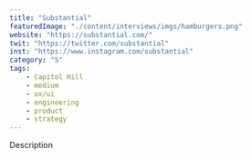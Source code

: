 ```yaml
---
title: "Substantial"
featuredImage: "./content/interviews/imgs/hamburgers.png"
website: "https://substantial.com/"
twit: "https://twitter.com/substantial"
inst: "https://www.instagram.com/substantial"
category: "S"
tags:
    - Capitol Hill
    - medium
    - ux/ui
    - engineering
    - product
    - strategy
---
```


Description
